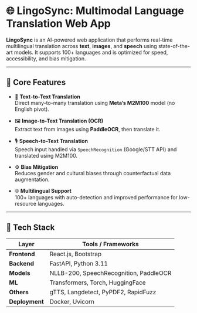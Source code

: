 # 🌐 LingoSync: Multimodal Language Translation Web App

**LingoSync** is an AI-powered web application that performs real-time multilingual translation across **text**, **images**, and **speech** using state-of-the-art models. It supports 100+ languages and is optimized for speed, accessibility, and bias mitigation.

---

## 🚀 Core Features

- 📝 **Text-to-Text Translation**  
  Direct many-to-many translation using **Meta’s M2M100** model (no English pivot).

- 🖼️ **Image-to-Text Translation (OCR)**  
  Extract text from images using **PaddleOCR**, then translate it.

- 🎙️ **Speech-to-Text Translation**  
  Speech input handled via `SpeechRecognition` (Google/STT API) and translated using M2M100.

- ⚙️ **Bias Mitigation**  
  Reduces gender and cultural biases through counterfactual data augmentation.

- 🌐 **Multilingual Support**  
  100+ languages with auto-detection and improved performance for low-resource languages.

---

## 🧠 Tech Stack

| Layer        | Tools / Frameworks |
|--------------|---------------------|
| **Frontend** | React.js, Bootstrap |
| **Backend**  | FastAPI, Python 3.11 |
| **Models**   | NLLB-200, SpeechRecognition, PaddleOCR |
| **ML**       | Transformers, Torch, HuggingFace |
| **Others**   | gTTS, Langdetect, PyPDF2, RapidFuzz |
| **Deployment** | Docker, Uvicorn |
